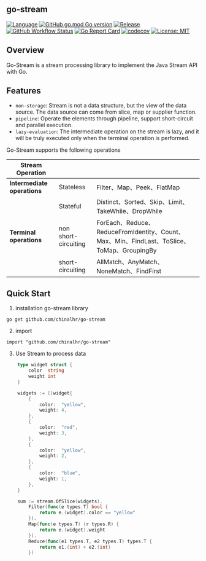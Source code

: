 ## go-stream

[![Language](https://img.shields.io/badge/Language-Go-blue.svg)](https://golang.org/)
[![GitHub go.mod Go version](https://img.shields.io/github/go-mod/go-version/chinalhr/go-stream)](https://img.shields.io/github/go-mod/go-version/chinalhr/go-stream)
[![Release](https://img.shields.io/github/v/release/chinalhr/go-stream.svg?style=flat-square)](https://github.com/chinalhr/go-stream)
[![GitHub Workflow Status](https://img.shields.io/github/actions/workflow/status/ChinaLHR/go-stream/build.yaml?branch=main)](https://github.com/ChinaLHR/go-stream/actions/workflows/build.yaml)
[![Go Report Card](https://goreportcard.com/badge/github.com/chinalhr/go-stream)](https://goreportcard.com/report/github.com/chinalhr/go-stream)
[![codecov](https://codecov.io/gh/chinalhr/go-stream/branch/main/graph/badge.svg?token=ZHMPMQP0CP)](https://codecov.io/gh/chinalhr/go-stream)
[![License: MIT](https://img.shields.io/badge/License-MIT-yellow.svg)](https://github.com/chinalhr/go-stream/blob/main/LICENSE)

## Overview
Go-Stream is a stream processing library to implement the Java Stream API with Go.

## Features
- `non-storage`: Stream is not a data structure, but the view of the data source. The data source can come from slice, map or supplier function.
- `pipeline`: Operate the elements through pipeline, support short-circuit and parallel execution.
- `lazy-evaluation`: The intermediate operation on the stream is lazy, and it will be truly executed only when the terminal operation is performed.

Go-Stream supports the following operations

| Stream Operation            |                      |                                                              |
| --------------------------- | -------------------- | ------------------------------------------------------------ |
| **Intermediate operations** | Stateless            | Filter、Map、Peek、FlatMap                                   |
|                             | Stateful             | Distinct、Sorted、Skip、Limit、TakeWhile、DropWhile          |
| **Terminal operations**     | non short-circuiting | ForEach、Reduce、ReduceFromIdentity、Count、Max、Min、FindLast、ToSlice、ToMap、GroupingBy |
|                             | short-circuiting     | AllMatch、AnyMatch、NoneMatch、FindFirst                     |

## Quick Start
1. installation go-stream library

```
go get github.com/chinalhr/go-stream
```

2. import

```
import "github.com/chinalhr/go-stream"
```

3. Use Stream to process data

```go
	type widget struct {
		color  string
		weight int
	}

	widgets := []widget{
		{
			color:  "yellow",
			weight: 4,
		},
		{
			color:  "red",
			weight: 3,
		},
		{
			color:  "yellow",
			weight: 2,
		},
		{
			color:  "blue",
			weight: 1,
		},
	}

	sum := stream.OfSlice(widgets).
		Filter(func(e types.T) bool {
			return e.(widget).color == "yellow"
		}).
		Map(func(e types.T) (r types.R) {
			return e.(widget).weight
		}).
		Reduce(func(e1 types.T, e2 types.T) types.T {
			return e1.(int) + e2.(int)
		})
```
